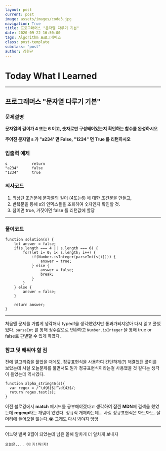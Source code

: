 ```yaml
---
layout: post
current: post
image: assets/images/code3.jpg
navigation: True
title: 프로그래머스 "문자열 다루기 기본"
date: 2020-09-22 16:50:00
tags: Algorithm 프로그래머스
class: post-template
subclass: "post"
author: 김현규
---
```


# Today What I Learned

<hr>

## 프로그래머스 "문자열 다루기 기본"

### 문제설명

**문자열의 길이가 4 또는 6 이고, 숫자로만 구성돼어있는지 확인하는 함수를 완성하시오**

**주어진 문자열 s 가 "a234' 면 False, "1234" 면 True 를 리턴하시오**

### 입출력 예제

```
s	        return
"a234"	    false
"1234"	    true
```

### 의사코드

1. 최상단 조건문에 문자열의 길이 (4또는6) 에 대한 조건문을 만들고,
2. 반복문을 통해 s의 인덱스들을 조회하여 숫자인지 확인할 것.
3. 참이면 true, 거짓이면 false 를 리턴값에 할당

<hr>

### 풀이코드

```
function solution(s) {
    let answer = false;
    if(s.length === 4 || s.length === 6) {
        for(let i= 0; i< s.length; i++) {
            if(Number.isInteger(parseInt(s[i]))) {
                answer = true;
            } else {
                answer = false;
                break;
            }
        }
    } else {
        answer = false;
    }

    return answer;
}
```

<hr>
처음엔 문제를 가볍게 생각해서 typeof을 생각했었지만 통과가되지않아 다시 읽고 풀었었다.
<code>parseInt</code> 를 통해 정수값으로 변환하고
<code>Number.isInteger</code> 을 통해 true or false로 판별할 수 있게 하였다.

### 참고 및 배워야 할 점

전에 알고리즘을 풀었을 때에도, 정규표현식을 사용하여 간단하게(?) 해결했던 풀이를 보았는데
사실 오늘문제를 풀면서도 뭔가 정규표현식이라는걸 사용했을 것 같다는 생각이 들었는데 역시였다.

```
function alpha_string46(s){
  var regex = /^\d{6}$|^\d{4}$/;
  return regex.test(s);
}
```

이전 블로깅에서 **match** 메서드를 공부해야겠다고 생각하여 잠깐 **MDN**에 검색을 했었는데
**regexp**라는 개념이 있었다. 정규식 개체라는데... 사실 정규표현식은 봐도봐도..잘 머리에 들어오질 않는다.😭 그래도 다시 봐야지 엉엉

<hr>

어느덧 벌써 9월이 되었는데 남은 올해 알차게 더 알차게 보내자

<code>오늘은.... 여!기!까!지!</code>
